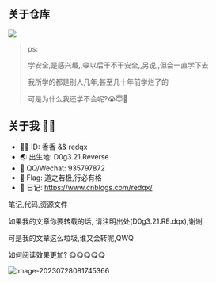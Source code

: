 ## 关于仓库



![](https://s1.ax1x.com/2023/09/10/pPc3SMR.png)



>   ps:
>
>   学安全,是感兴趣,,😁以后干不干安全,,另说,,但会一直学下去
>
>   我所学的都是别人几年,甚至几十年前学烂了的
>
>   可是为什么我还学不会呢?😭😇🙏



## 关于我 🐱‍👤

- 🐱‍💻 ID: 香香 && redqx
- 🌏 出生地: D0g3.21.Reverse
- 💬 QQ/Wechat: 935797872
- 🚩 Flag: 道之若极,行必有格
- 📝 日记:  https://www.cnblogs.com/redqx/



笔记,代码,资源文件

如果我的文章你要转载的话, 请注明出处(D0g3.21.RE.dqx),谢谢

可是我的文章这么垃圾,谁又会转呢,QWQ



如何阅读效果更加? 😋😋😋😋😋

![image-20230728081745366](https://s1.ax1x.com/2023/07/28/pCxNA9U.png)
